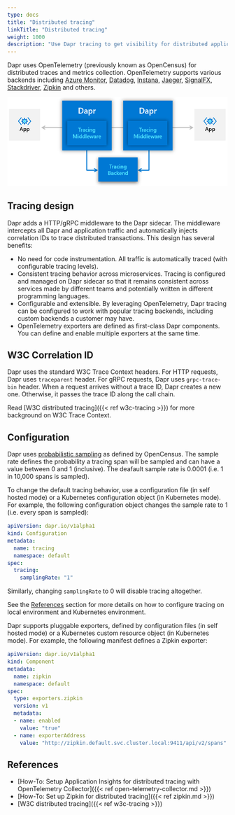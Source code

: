 ```yaml
---
type: docs
title: "Distributed tracing"
linkTitle: "Distributed tracing"
weight: 1000
description: "Use Dapr tracing to get visibility for distributed application"
---
```


Dapr uses OpenTelemetry (previously known as OpenCensus) for distributed traces and metrics collection. OpenTelemetry supports various backends including [Azure Monitor](https://azure.microsoft.com/en-us/services/monitor/), [Datadog](https://www.datadoghq.com), [Instana](https://www.instana.com), [Jaeger](https://www.jaegertracing.io/), [SignalFX](https://www.signalfx.com/), [Stackdriver](https://cloud.google.com/stackdriver), [Zipkin](https://zipkin.io) and others.

<img src="/images/tracing.png" width=600>

## Tracing design

Dapr adds a HTTP/gRPC middleware to the Dapr sidecar. The middleware intercepts all Dapr and application traffic and automatically injects correlation IDs to trace distributed transactions. This design has several benefits:

* No need for code instrumentation. All traffic is automatically traced (with configurable tracing levels).
* Consistent tracing behavior across microservices. Tracing is configured and managed on Dapr sidecar so that it remains consistent across services made by different teams and potentially written in different programming languages.
* Configurable and extensible. By leveraging OpenTelemetry, Dapr tracing can be configured to work with popular tracing backends, including custom backends a customer may have.
* OpenTelemetry exporters are defined as first-class Dapr components. You can define and enable multiple exporters at the same time.

## W3C Correlation ID

Dapr uses the standard W3C Trace Context headers. For HTTP requests, Dapr uses `traceparent` header. For gRPC requests, Dapr uses `grpc-trace-bin` header.   When a request arrives without a trace ID, Dapr creates a new one. Otherwise, it passes the trace ID along the call chain.

Read [W3C distributed tracing]({{< ref w3c-tracing >}}) for more background on W3C Trace Context.

## Configuration

Dapr uses [probabilistic sampling](https://opencensus.io/tracing/sampling/probabilistic/) as defined by OpenCensus. The sample rate defines the probability a tracing span will be sampled and can have a value between 0 and 1 (inclusive). The deafault sample rate is 0.0001 (i.e. 1 in 10,000 spans is sampled).

To change the default tracing behavior, use a configuration file (in self hosted mode) or a Kubernetes configuration object (in Kubernetes mode). For example, the following configuration object changes the sample rate to 1 (i.e. every span is sampled):

```yaml
apiVersion: dapr.io/v1alpha1
kind: Configuration
metadata:
  name: tracing
  namespace: default
spec:
  tracing:
    samplingRate: "1"
```

Similarly, changing `samplingRate` to 0 will disable tracing altogether.

See the [References](#references) section for more details on how to configure tracing on local environment and Kubernetes environment.

Dapr supports pluggable exporters, defined by configuration files (in self hosted mode) or a Kubernetes custom resource object (in Kubernetes mode). For example, the following manifest defines a Zipkin exporter:

```yaml
apiVersion: dapr.io/v1alpha1
kind: Component
metadata:
  name: zipkin
  namespace: default
spec:
  type: exporters.zipkin
  version: v1
  metadata:
  - name: enabled
    value: "true"
  - name: exporterAddress
    value: "http://zipkin.default.svc.cluster.local:9411/api/v2/spans"
```

## References

- [How-To: Setup Application Insights for distributed tracing with OpenTelemetry Collector]({{< ref open-telemetry-collector.md >}})
- [How-To: Set up Zipkin for distributed tracing]({{< ref zipkin.md >}})
- [W3C distributed tracing]({{< ref w3c-tracing >}})
